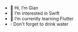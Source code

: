 - 👋 Hi, I’m Gian
- 👀 I’m interested in Swift
- 🌱 I’m currently learning Flutter
- 💧 Don't forget to drink water

<!---
Gianhapri/Gianhapri is a ✨ special ✨ repository because its `README.md` (this file) appears on your GitHub profile.
You can click the Preview link to take a look at your changes.
--->
